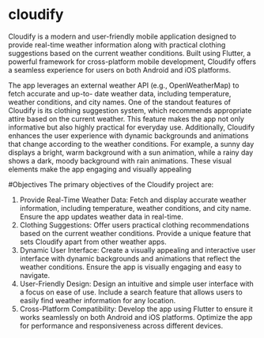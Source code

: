 # cloudify


Cloudify is a modern and user-friendly mobile application designed to provide real-time weather
information along with practical clothing suggestions based on the current weather conditions.
Built using Flutter, a powerful framework for cross-platform mobile development, Cloudify offers
a seamless experience for users on both Android and iOS platforms.

The app leverages an external weather API (e.g., OpenWeatherMap) to fetch accurate and up-to-
date weather data, including temperature, weather conditions, and city names. One of the standout
features of Cloudify is its clothing suggestion system, which recommends appropriate attire based
on the current weather. This feature makes the app not only informative but also highly practical
for everyday use.
Additionally, Cloudify enhances the user experience with dynamic backgrounds and animations
that change according to the weather conditions. For example, a sunny day displays a bright, warm
background with a sun animation, while a rainy day shows a dark, moody background with rain
animations. These visual elements make the app engaging and visually appealing

#Objectives
The primary objectives of the Cloudify project are:

1. Provide Real-Time Weather Data:
 Fetch and display accurate weather information, including temperature, weather
conditions, and city name.
 Ensure the app updates weather data in real-time.
2. Clothing Suggestions:
 Offer users practical clothing recommendations based on the current weather
conditions.
 Provide a unique feature that sets Cloudify apart from other weather apps.
3. Dynamic User Interface:
 Create a visually appealing and interactive user interface with dynamic
backgrounds and animations that reflect the weather conditions.
 Ensure the app is visually engaging and easy to navigate.
4. User-Friendly Design:
 Design an intuitive and simple user interface with a focus on ease of use.
 Include a search feature that allows users to easily find weather information for any
location.
5. Cross-Platform Compatibility:
 Develop the app using Flutter to ensure it works seamlessly on both Android and
iOS platforms.
 Optimize the app for performance and responsiveness across different devices.

